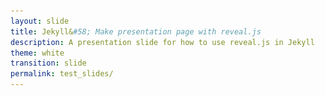 ```yaml
---
layout: slide
title: Jekyll&#58; Make presentation page with reveal.js
description: A presentation slide for how to use reveal.js in Jekyll
theme: white
transition: slide
permalink: test_slides/
---
```

<section data-markdown data-separator="^\r?\n----\r?\n" data-separator-vertical="^\r?\n--\r?\n">
<script type="text/template">


## Presentation Title

<br></br>
![U of T Logo](u_of_t_crest.svg)

[Dario Toman](https://dariotoman.com/)
###### dario.toman@mail.utoronto.ca


--

<!-- .slide: style="text-align: left;"> -->  
## Demo 2
<!-- .slide: style="text-align: center;"> -->  
Slide 1.2

----

## Demo 2
Slide 2

--

maybe??

- list
    - nested item
    - second item
    - third item



</script>
</section>